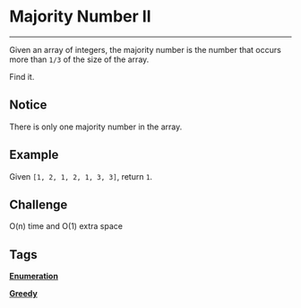 # Majority Number II
-----
Given an array of integers, the majority number is the number that occurs more than ```1/3``` of the size of the array.

Find it.

## Notice
There is only one majority number in the array.

## Example
Given ```[1, 2, 1, 2, 1, 3, 3]```, return ```1```.

## Challenge
O(n) time and O(1) extra space

## Tags
**[Enumeration](http://www.lintcode.com/tag/enumeration/)**

**[Greedy](http://www.lintcode.com/tag/greedy/)**